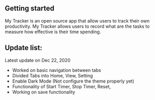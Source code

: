 ## Getting started

My Tracker is an open source app that allow users to track their own productivity. My Tracker allows users to record what are the tasks to measure how effective
is their time spending.

## Update list:
Latest update on Dec 22, 2020
- Worked on basic navigation between tabs
- Divided Tabs into Home, View, Setting
- Enable Dark Mode (Not configure the theme properly yet)
- Functionality of Start Timer, Stop Timer, Reset,
- Working on save functionality